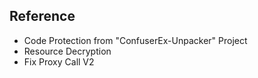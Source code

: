 ## Reference
- Code Protection from "ConfuserEx-Unpacker" Project
- Resource Decryption
- Fix Proxy Call V2